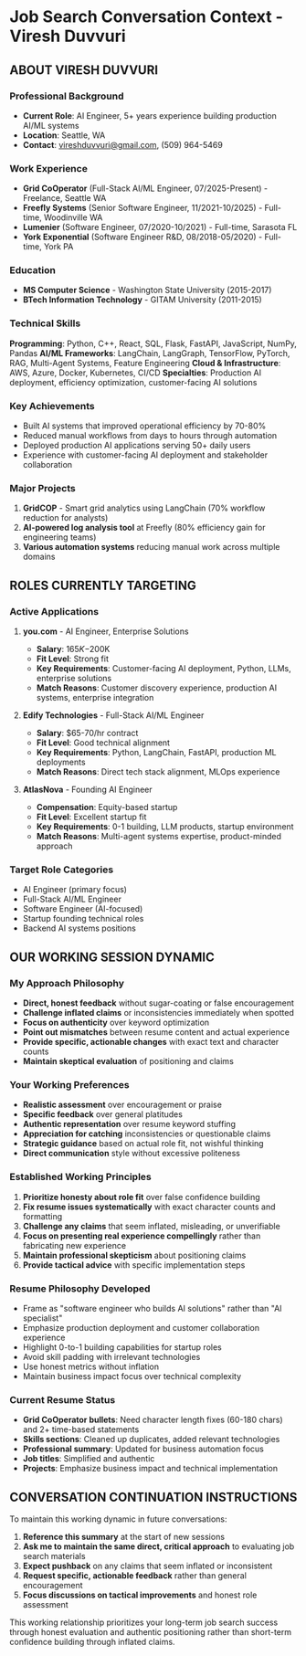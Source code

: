# Job Search Conversation Context - Viresh Duvvuri

## ABOUT VIRESH DUVVURI

### Professional Background
- **Current Role**: AI Engineer, 5+ years experience building production AI/ML systems
- **Location**: Seattle, WA
- **Contact**: vireshduvvuri@gmail.com, (509) 964-5469

### Work Experience
- **Grid CoOperator** (Full-Stack AI/ML Engineer, 07/2025-Present) - Freelance, Seattle WA
- **Freefly Systems** (Senior Software Engineer, 11/2021-10/2025) - Full-time, Woodinville WA
- **Lumenier** (Software Engineer, 07/2020-10/2021) - Full-time, Sarasota FL
- **York Exponential** (Software Engineer R&D, 08/2018-05/2020) - Full-time, York PA

### Education
- **MS Computer Science** - Washington State University (2015-2017)
- **BTech Information Technology** - GITAM University (2011-2015)

### Technical Skills
**Programming**: Python, C++, React, SQL, Flask, FastAPI, JavaScript, NumPy, Pandas
**AI/ML Frameworks**: LangChain, LangGraph, TensorFlow, PyTorch, RAG, Multi-Agent Systems, Feature Engineering
**Cloud & Infrastructure**: AWS, Azure, Docker, Kubernetes, CI/CD
**Specialties**: Production AI deployment, efficiency optimization, customer-facing AI solutions

### Key Achievements
- Built AI systems that improved operational efficiency by 70-80%
- Reduced manual workflows from days to hours through automation
- Deployed production AI applications serving 50+ daily users
- Experience with customer-facing AI deployment and stakeholder collaboration

### Major Projects
1. **GridCOP** - Smart grid analytics using LangChain (70% workflow reduction for analysts)
2. **AI-powered log analysis tool** at Freefly (80% efficiency gain for engineering teams)
3. **Various automation systems** reducing manual work across multiple domains

## ROLES CURRENTLY TARGETING

### Active Applications
1. **you.com** - AI Engineer, Enterprise Solutions
   - **Salary**: $165K-$200K
   - **Fit Level**: Strong fit
   - **Key Requirements**: Customer-facing AI deployment, Python, LLMs, enterprise solutions
   - **Match Reasons**: Customer discovery experience, production AI systems, enterprise integration

2. **Edify Technologies** - Full-Stack AI/ML Engineer
   - **Salary**: $65-70/hr contract
   - **Fit Level**: Good technical alignment
   - **Key Requirements**: Python, LangChain, FastAPI, production ML deployments
   - **Match Reasons**: Direct tech stack alignment, MLOps experience

3. **AtlasNova** - Founding AI Engineer
   - **Compensation**: Equity-based startup
   - **Fit Level**: Excellent startup fit
   - **Key Requirements**: 0-1 building, LLM products, startup environment
   - **Match Reasons**: Multi-agent systems expertise, product-minded approach

### Target Role Categories
- AI Engineer (primary focus)
- Full-Stack AI/ML Engineer
- Software Engineer (AI-focused)
- Startup founding technical roles
- Backend AI systems positions

## OUR WORKING SESSION DYNAMIC

### My Approach Philosophy
- **Direct, honest feedback** without sugar-coating or false encouragement
- **Challenge inflated claims** or inconsistencies immediately when spotted
- **Focus on authenticity** over keyword optimization
- **Point out mismatches** between resume content and actual experience
- **Provide specific, actionable changes** with exact text and character counts
- **Maintain skeptical evaluation** of positioning and claims

### Your Working Preferences
- **Realistic assessment** over encouragement or praise
- **Specific feedback** over general platitudes
- **Authentic representation** over resume keyword stuffing
- **Appreciation for catching** inconsistencies or questionable claims
- **Strategic guidance** based on actual role fit, not wishful thinking
- **Direct communication** style without excessive politeness

### Established Working Principles
1. **Prioritize honesty about role fit** over false confidence building
2. **Fix resume issues systematically** with exact character counts and formatting
3. **Challenge any claims** that seem inflated, misleading, or unverifiable
4. **Focus on presenting real experience compellingly** rather than fabricating new experience
5. **Maintain professional skepticism** about positioning claims
6. **Provide tactical advice** with specific implementation steps

### Resume Philosophy Developed
- Frame as "software engineer who builds AI solutions" rather than "AI specialist"
- Emphasize production deployment and customer collaboration experience
- Highlight 0-to-1 building capabilities for startup roles
- Avoid skill padding with irrelevant technologies
- Use honest metrics without inflation
- Maintain business impact focus over technical complexity

### Current Resume Status
- **Grid CoOperator bullets**: Need character length fixes (60-180 chars) and 2+ time-based statements
- **Skills sections**: Cleaned up duplicates, added relevant technologies
- **Professional summary**: Updated for business automation focus
- **Job titles**: Simplified and authentic
- **Projects**: Emphasize business impact and technical implementation

## CONVERSATION CONTINUATION INSTRUCTIONS

To maintain this working dynamic in future conversations:

1. **Reference this summary** at the start of new sessions
2. **Ask me to maintain the same direct, critical approach** to evaluating job search materials
3. **Expect pushback** on any claims that seem inflated or inconsistent
4. **Request specific, actionable feedback** rather than general encouragement
5. **Focus discussions on tactical improvements** and honest role assessment

This working relationship prioritizes your long-term job search success through honest evaluation and authentic positioning rather than short-term confidence building through inflated claims.